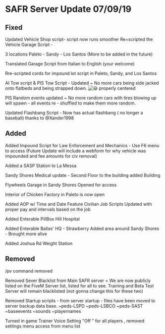 # SAFR Server Update 07/09/19

## Fixed <a id="added"></a>

Updated Vehicle Shop script- script now runs smoother Re=scripted the Vehicle Garage Script - 

3 locations Paleto - Sandy - Los Santos \(More to be added in the future\) 

Translated Garage Script from Italian to English \(your welcome\) 

Rre-scripted cords for impound lot script in Paleto, Sandy, and Los Santos 

 AI Tow script & PIS Tow Script - Updated ~ No more cars being side jacked onto flatbeds and being strapped down. ![:smiley:](https://discordapp.com/assets/66f6c781fe86c346fbaf3390618668fc.svg) properly centered

PIS Random events updated ~ No more random cars with tires blowing up will spawn - all events re - shuffled to make them more random.

Updated Flashbang Script - Now has actual flashbang \( no longer a baseball\) thanks to @Xander1998

## Added <a id="added"></a>

Added Impound Script for Law Enforcement and Mechanics - Use F6 menu to access \(Future Update will include a webform for why vehicle was impounded and fee amounts for civ removal\) 

Added a SASP Station to La Messa

Sandy Shores Medical update - Second Floor to the building added Building 

Flywheels Garage in Sandy Shores Opened for access

Interior of Chicken Factory in Paleto is now open 

Added AOP w/ Time and Date Feature Civilian Job Scripts Updated with proper pay and intervals based on the job

Added Enterable PillBox Hill Hospital

Added Enterable Ballas' HQ - Strawberry Added area around Sandy Shores - Brought more alive

Added Joshua Rd Weight Station

## Removed <a id="added"></a>

/pv command removed 

Removed Sever Blacklist from Main SAFR server = We are now publicly listed on the FiveM Server list, listed for all to see. Training and Beta Test Server will remain blacklisted \(not gonna change this for these two\)

Removed Startup scripts - from server startup - files have been moved to server backup data base. ~peds-LSPD ~peds-LSBCO ~peds-SAST ~baseevents ~sounds ~playernames 

Turned in game Trainer Voice Setting "Off " for all players , removed settings menu access from menu list

